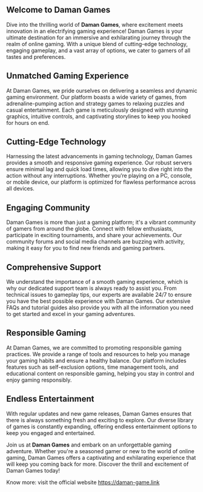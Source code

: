 </head>
<body>
    <section id="daman-games">
        <h1>Welcome to Daman Games</h1>
        <p>
            Dive into the thrilling world of <strong>Daman Games</strong>, where excitement meets innovation in an electrifying gaming experience! Daman Games is your ultimate destination for an immersive and exhilarating journey through the realm of online gaming. With a unique blend of cutting-edge technology, engaging gameplay, and a vast array of options, we cater to gamers of all tastes and preferences.
        </p>
        <h2>Unmatched Gaming Experience</h2>
        <p>
            At Daman Games, we pride ourselves on delivering a seamless and dynamic gaming environment. Our platform boasts a wide variety of games, from adrenaline-pumping action and strategy games to relaxing puzzles and casual entertainment. Each game is meticulously designed with stunning graphics, intuitive controls, and captivating storylines to keep you hooked for hours on end.
        </p>
        <h2>Cutting-Edge Technology</h2>
        <p>
            Harnessing the latest advancements in gaming technology, Daman Games provides a smooth and responsive gaming experience. Our robust servers ensure minimal lag and quick load times, allowing you to dive right into the action without any interruptions. Whether you’re playing on a PC, console, or mobile device, our platform is optimized for flawless performance across all devices.
        </p>
        <h2>Engaging Community</h2>
        <p>
            Daman Games is more than just a gaming platform; it's a vibrant community of gamers from around the globe. Connect with fellow enthusiasts, participate in exciting tournaments, and share your achievements. Our community forums and social media channels are buzzing with activity, making it easy for you to find new friends and gaming partners.
        </p>
        <h2>Comprehensive Support</h2>
        <p>
            We understand the importance of a smooth gaming experience, which is why our dedicated support team is always ready to assist you. From technical issues to gameplay tips, our experts are available 24/7 to ensure you have the best possible experience with Daman Games. Our extensive FAQs and tutorial guides also provide you with all the information you need to get started and excel in your gaming adventures.
        </p>
        <h2>Responsible Gaming</h2>
        <p>
            At Daman Games, we are committed to promoting responsible gaming practices. We provide a range of tools and resources to help you manage your gaming habits and ensure a healthy balance. Our platform includes features such as self-exclusion options, time management tools, and educational content on responsible gaming, helping you stay in control and enjoy gaming responsibly.
        </p>
        <h2>Endless Entertainment</h2>
        <p>
            With regular updates and new game releases, Daman Games ensures that there is always something fresh and exciting to explore. Our diverse library of games is constantly expanding, offering endless entertainment options to keep you engaged and entertained.
        </p>
        <p>
            Join us at <strong>Daman Games</strong> and embark on an unforgettable gaming adventure. Whether you're a seasoned gamer or new to the world of online gaming, Daman Games offers a captivating and exhilarating experience that will keep you coming back for more. Discover the thrill and excitement of Daman Games today!
        </p>
    </section>
</body>
</html>
<p>Know more: visit the official website <a href="https://daman-game.link">https://daman-game.link</a></p>

